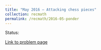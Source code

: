 ```yaml
---
title: "May 2016 – Attacking chess pieces"
collection: recmath
permalink: /recmath/2016-05-ponder
---
```

Status:

[Link to problem page](https://research.ibm.com/haifa/ponderthis/challenges/May2016.html)
